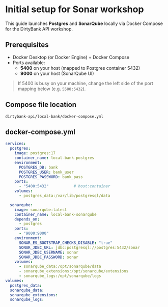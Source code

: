 # Initial setup for Sonar workshop

This guide launches **Postgres** and **SonarQube** locally via Docker Compose for the DirtyBank API workshop.

## Prerequisites
- Docker Desktop (or Docker Engine) + Docker Compose
- Ports available:
    - **5400** on your host (mapped to Postgres container 5432)
    - **9000** on your host (SonarQube UI)

> If 5400 is busy on your machine, change the left side of the port mapping below (e.g. `5500:5432`).

## Compose file location
`dirtybank-api/local-bank/docker-compose.yml`

## docker-compose.yml

```yaml
services:
  postgres:
    image: postgres:17
    container_name: local-bank-postgres
    environment:
      POSTGRES_DB: bank
      POSTGRES_USER: bank_user
      POSTGRES_PASSWORD: bank_pass
    ports:
      - "5400:5432"           # host:container
    volumes:
      - postgres_data:/var/lib/postgresql/data

  sonarqube:
    image: sonarqube:latest
    container_name: local-bank-sonarqube
    depends_on:
      - postgres
    ports:
      - "9000:9000"
    environment:
      SONAR_ES_BOOTSTRAP_CHECKS_DISABLE: "true"
      SONAR_JDBC_URL: jdbc:postgresql://postgres:5432/sonar
      SONAR_JDBC_USERNAME: sonar
      SONAR_JDBC_PASSWORD: sonar
    volumes:
      - sonarqube_data:/opt/sonarqube/data
      - sonarqube_extensions:/opt/sonarqube/extensions
      - sonarqube_logs:/opt/sonarqube/logs
volumes:
  postgres_data:
  sonarqube_data:
  sonarqube_extensions:
  sonarqube_logs:

